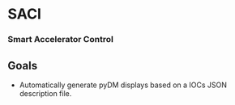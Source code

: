 # SACI
### Smart Accelerator Control  

## Goals

* Automatically generate pyDM displays based on a IOCs JSON description file.

